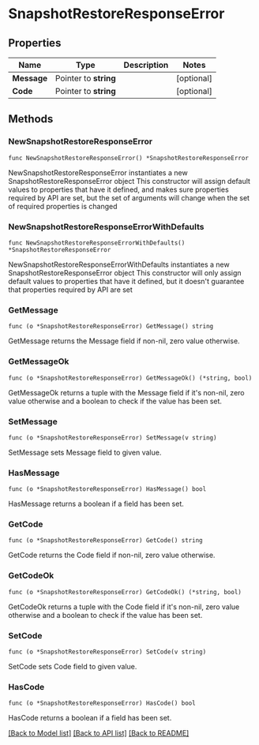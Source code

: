 # SnapshotRestoreResponseError

## Properties

Name | Type | Description | Notes
------------ | ------------- | ------------- | -------------
**Message** | Pointer to **string** |  | [optional] 
**Code** | Pointer to **string** |  | [optional] 

## Methods

### NewSnapshotRestoreResponseError

`func NewSnapshotRestoreResponseError() *SnapshotRestoreResponseError`

NewSnapshotRestoreResponseError instantiates a new SnapshotRestoreResponseError object
This constructor will assign default values to properties that have it defined,
and makes sure properties required by API are set, but the set of arguments
will change when the set of required properties is changed

### NewSnapshotRestoreResponseErrorWithDefaults

`func NewSnapshotRestoreResponseErrorWithDefaults() *SnapshotRestoreResponseError`

NewSnapshotRestoreResponseErrorWithDefaults instantiates a new SnapshotRestoreResponseError object
This constructor will only assign default values to properties that have it defined,
but it doesn't guarantee that properties required by API are set

### GetMessage

`func (o *SnapshotRestoreResponseError) GetMessage() string`

GetMessage returns the Message field if non-nil, zero value otherwise.

### GetMessageOk

`func (o *SnapshotRestoreResponseError) GetMessageOk() (*string, bool)`

GetMessageOk returns a tuple with the Message field if it's non-nil, zero value otherwise
and a boolean to check if the value has been set.

### SetMessage

`func (o *SnapshotRestoreResponseError) SetMessage(v string)`

SetMessage sets Message field to given value.

### HasMessage

`func (o *SnapshotRestoreResponseError) HasMessage() bool`

HasMessage returns a boolean if a field has been set.

### GetCode

`func (o *SnapshotRestoreResponseError) GetCode() string`

GetCode returns the Code field if non-nil, zero value otherwise.

### GetCodeOk

`func (o *SnapshotRestoreResponseError) GetCodeOk() (*string, bool)`

GetCodeOk returns a tuple with the Code field if it's non-nil, zero value otherwise
and a boolean to check if the value has been set.

### SetCode

`func (o *SnapshotRestoreResponseError) SetCode(v string)`

SetCode sets Code field to given value.

### HasCode

`func (o *SnapshotRestoreResponseError) HasCode() bool`

HasCode returns a boolean if a field has been set.


[[Back to Model list]](../README.md#documentation-for-models) [[Back to API list]](../README.md#documentation-for-api-endpoints) [[Back to README]](../README.md)



